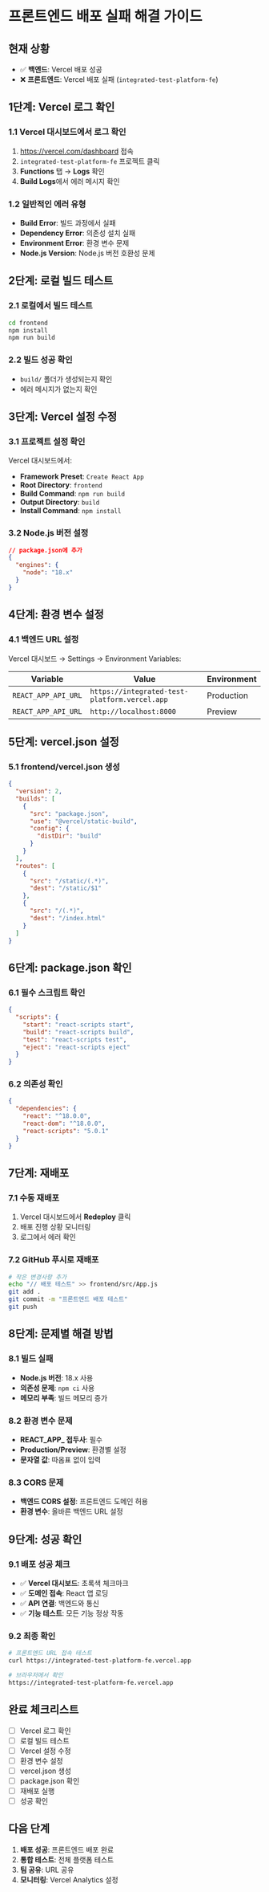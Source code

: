 # 프론트엔드 배포 실패 해결 가이드

## 현재 상황
- ✅ **백엔드**: Vercel 배포 성공
- ❌ **프론트엔드**: Vercel 배포 실패 (`integrated-test-platform-fe`)

## 1단계: Vercel 로그 확인

### 1.1 Vercel 대시보드에서 로그 확인
1. https://vercel.com/dashboard 접속
2. `integrated-test-platform-fe` 프로젝트 클릭
3. **Functions** 탭 → **Logs** 확인
4. **Build Logs**에서 에러 메시지 확인

### 1.2 일반적인 에러 유형
- **Build Error**: 빌드 과정에서 실패
- **Dependency Error**: 의존성 설치 실패
- **Environment Error**: 환경 변수 문제
- **Node.js Version**: Node.js 버전 호환성 문제

## 2단계: 로컬 빌드 테스트

### 2.1 로컬에서 빌드 테스트
```bash
cd frontend
npm install
npm run build
```

### 2.2 빌드 성공 확인
- `build/` 폴더가 생성되는지 확인
- 에러 메시지가 없는지 확인

## 3단계: Vercel 설정 수정

### 3.1 프로젝트 설정 확인
Vercel 대시보드에서:
- **Framework Preset**: `Create React App`
- **Root Directory**: `frontend`
- **Build Command**: `npm run build`
- **Output Directory**: `build`
- **Install Command**: `npm install`

### 3.2 Node.js 버전 설정
```json
// package.json에 추가
{
  "engines": {
    "node": "18.x"
  }
}
```

## 4단계: 환경 변수 설정

### 4.1 백엔드 URL 설정
Vercel 대시보드 → Settings → Environment Variables:

| Variable | Value | Environment |
|----------|-------|-------------|
| `REACT_APP_API_URL` | `https://integrated-test-platform.vercel.app` | Production |
| `REACT_APP_API_URL` | `http://localhost:8000` | Preview |

## 5단계: vercel.json 설정

### 5.1 frontend/vercel.json 생성
```json
{
  "version": 2,
  "builds": [
    {
      "src": "package.json",
      "use": "@vercel/static-build",
      "config": {
        "distDir": "build"
      }
    }
  ],
  "routes": [
    {
      "src": "/static/(.*)",
      "dest": "/static/$1"
    },
    {
      "src": "/(.*)",
      "dest": "/index.html"
    }
  ]
}
```

## 6단계: package.json 확인

### 6.1 필수 스크립트 확인
```json
{
  "scripts": {
    "start": "react-scripts start",
    "build": "react-scripts build",
    "test": "react-scripts test",
    "eject": "react-scripts eject"
  }
}
```

### 6.2 의존성 확인
```json
{
  "dependencies": {
    "react": "^18.0.0",
    "react-dom": "^18.0.0",
    "react-scripts": "5.0.1"
  }
}
```

## 7단계: 재배포

### 7.1 수동 재배포
1. Vercel 대시보드에서 **Redeploy** 클릭
2. 배포 진행 상황 모니터링
3. 로그에서 에러 확인

### 7.2 GitHub 푸시로 재배포
```bash
# 작은 변경사항 추가
echo "// 배포 테스트" >> frontend/src/App.js
git add .
git commit -m "프론트엔드 배포 테스트"
git push
```

## 8단계: 문제별 해결 방법

### 8.1 빌드 실패
- **Node.js 버전**: 18.x 사용
- **의존성 문제**: `npm ci` 사용
- **메모리 부족**: 빌드 메모리 증가

### 8.2 환경 변수 문제
- **REACT_APP_ 접두사**: 필수
- **Production/Preview**: 환경별 설정
- **문자열 값**: 따옴표 없이 입력

### 8.3 CORS 문제
- **백엔드 CORS 설정**: 프론트엔드 도메인 허용
- **환경 변수**: 올바른 백엔드 URL 설정

## 9단계: 성공 확인

### 9.1 배포 성공 체크
- ✅ **Vercel 대시보드**: 초록색 체크마크
- ✅ **도메인 접속**: React 앱 로딩
- ✅ **API 연결**: 백엔드와 통신
- ✅ **기능 테스트**: 모든 기능 정상 작동

### 9.2 최종 확인
```bash
# 프론트엔드 URL 접속 테스트
curl https://integrated-test-platform-fe.vercel.app

# 브라우저에서 확인
https://integrated-test-platform-fe.vercel.app
```

## 완료 체크리스트

- [ ] Vercel 로그 확인
- [ ] 로컬 빌드 테스트
- [ ] Vercel 설정 수정
- [ ] 환경 변수 설정
- [ ] vercel.json 생성
- [ ] package.json 확인
- [ ] 재배포 실행
- [ ] 성공 확인

## 다음 단계

1. **배포 성공**: 프론트엔드 배포 완료
2. **통합 테스트**: 전체 플랫폼 테스트
3. **팀 공유**: URL 공유
4. **모니터링**: Vercel Analytics 설정 